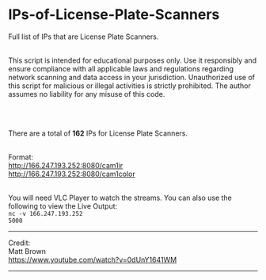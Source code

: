 # IPs-of-License-Plate-Scanners
Full list of IPs that are License Plate Scanners.<br><br>

This script is intended for educational purposes only. Use it responsibly and ensure compliance with all applicable laws and regulations regarding network scanning and data access in your jurisdiction. Unauthorized use of this script for malicious or illegal activities is strictly prohibited. The author assumes no liability for any misuse of this code.

<br><br>

There are a total of <b>162</b> IPs for License Plate Scanners.<br><br>

Format: <br>
http://166.247.193.252:8080/cam1ir<br>
http://166.247.193.252:8080/cam1color<br><br>

You will need VLC Player to watch the streams. You can also use the following to view the Live Output:<br>
<code>nc -v 166.247.193.252 5000</code>

<hr>

Credit: <br>
Matt Brown<br>
https://www.youtube.com/watch?v=0dUnY1641WM

<hr>

